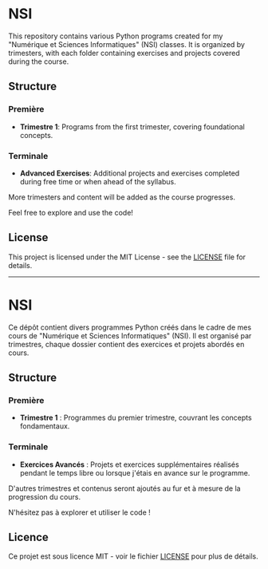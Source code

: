 # NSI

This repository contains various Python programs created for my "Numérique et Sciences Informatiques" (NSI) classes. It is organized by trimesters, with each folder containing exercises and projects covered during the course.

## Structure

### Première

- **Trimestre 1**: Programs from the first trimester, covering foundational concepts.

### Terminale

- **Advanced Exercises**: Additional projects and exercises completed during free time or when ahead of the syllabus.

More trimesters and content will be added as the course progresses.

Feel free to explore and use the code!

## License

This project is licensed under the MIT License - see the [LICENSE](LICENSE) file for details.

---

# NSI

Ce dépôt contient divers programmes Python créés dans le cadre de mes cours de "Numérique et Sciences Informatiques" (NSI). Il est organisé par trimestres, chaque dossier contient des exercices et projets abordés en cours.

## Structure

### Première

- **Trimestre 1** : Programmes du premier trimestre, couvrant les concepts fondamentaux.

### Terminale

- **Exercices Avancés** : Projets et exercices supplémentaires réalisés pendant le temps libre ou lorsque j'étais en avance sur le programme.

D'autres trimestres et contenus seront ajoutés au fur et à mesure de la progression du cours.

N'hésitez pas à explorer et utiliser le code !

## Licence

Ce projet est sous licence MIT - voir le fichier [LICENSE](LICENSE) pour plus de détails.
